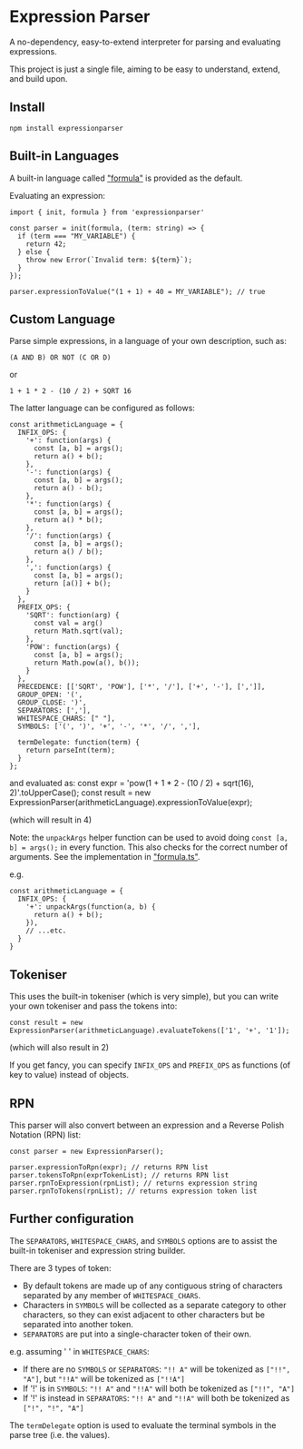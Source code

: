 # Expression Parser

A no-dependency, easy-to-extend interpreter for parsing and evaluating expressions.

This project is just a single file, aiming to be easy to understand, extend, and build upon.

## Install

`npm install expressionparser`

## Built-in Languages

A built-in language called ["formula"](src/languages/formula.md) is provided as the default.

Evaluating an expression:

    import { init, formula } from 'expressionparser'

    const parser = init(formula, (term: string) => {
      if (term === "MY_VARIABLE") {
        return 42;
      } else {
        throw new Error(`Invalid term: ${term}`);
      }
    });

    parser.expressionToValue("(1 + 1) + 40 = MY_VARIABLE"); // true

## Custom Language

Parse simple expressions, in a language of your own description, such as:

    (A AND B) OR NOT (C OR D)

or

    1 + 1 * 2 - (10 / 2) + SQRT 16

The latter language can be configured as follows:

    const arithmeticLanguage = {
      INFIX_OPS: {
        '+': function(args) {
          const [a, b] = args();
          return a() + b();
        },
        '-': function(args) {
          const [a, b] = args();
          return a() - b();
        },
        '*': function(args) {
          const [a, b] = args();
          return a() * b();
        },
        '/': function(args) {
          const [a, b] = args();
          return a() / b();
        },
        ',': function(args) {
          const [a, b] = args();
          return [a()] + b();
        }
      },
      PREFIX_OPS: {
        'SQRT': function(arg) {
          const val = arg()
          return Math.sqrt(val);
        },
        'POW': function(args) {
          const [a, b] = args();
          return Math.pow(a(), b());
        }
      },
      PRECEDENCE: [['SQRT', 'POW'], ['*', '/'], ['+', '-'], [',']],
      GROUP_OPEN: '(',
      GROUP_CLOSE: ')',
      SEPARATORS: [','],
      WHITESPACE_CHARS: [" "],
      SYMBOLS: ['(', ')', '+', '-', '*', '/', ','],

      termDelegate: function(term) {
        return parseInt(term);
      }
    };

and evaluated as:
const expr = 'pow(1 + 1 \* 2 - (10 / 2) + sqrt(16), 2)'.toUpperCase();
const result = new ExpressionParser(arithmeticLanguage).expressionToValue(expr);

(which will result in 4)

Note: the `unpackArgs` helper function can be used to avoid doing `const [a, b] = args();` in every function. This also checks for the correct number of arguments. See the implementation in ["formula.ts"](src/languages/formula.ts).

e.g.

    const arithmeticLanguage = {
      INFIX_OPS: {
        '+': unpackArgs(function(a, b) {
          return a() + b();
        }),
        // ...etc.
      }
    }

## Tokeniser

This uses the built-in tokeniser (which is very simple), but you can write your own tokeniser and pass the tokens into:

    const result = new ExpressionParser(arithmeticLanguage).evaluateTokens(['1', '+', '1']);

(which will also result in 2)

If you get fancy, you can specify `INFIX_OPS` and `PREFIX_OPS` as functions (of key to value) instead of objects.

## RPN

This parser will also convert between an expression and a Reverse Polish Notation (RPN) list:

    const parser = new ExpressionParser();

    parser.expressionToRpn(expr); // returns RPN list
    parser.tokensToRpn(exprTokenList); // returns RPN list
    parser.rpnToExpression(rpnList); // returns expression string
    parser.rpnToTokens(rpnList); // returns expression token list

## Further configuration

The `SEPARATORS`, `WHITESPACE_CHARS`, and `SYMBOLS` options are to assist the built-in tokeniser and expression string builder.

There are 3 types of token:

- By default tokens are made up of any contiguous string of characters separated by any member of `WHITESPACE_CHARS`.
- Characters in `SYMBOLS` will be collected as a separate category to other characters, so they can exist adjacent to other characters but be separated into another token.
- `SEPARATORS` are put into a single-character token of their own.

e.g. assuming ' ' in `WHITESPACE_CHARS`:

- If there are no `SYMBOLS` or `SEPARATORS`: `"!! A"` will be tokenized as `["!!", "A"]`, but `"!!A"` will be tokenized as `["!!A"]`
- If '!' is in `SYMBOLS`: `"!! A"` and `"!!A"` will both be tokenized as `["!!", "A"]`
- If '!' is instead in `SEPARATORS`: `"!! A"` and `"!!A"` will both be tokenized as `["!", "!", "A"]`

The `termDelegate` option is used to evaluate the terminal symbols in the parse tree (i.e. the values).
